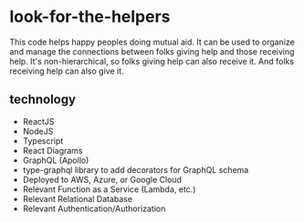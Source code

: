 # look-for-the-helpers

This code helps happy peoples doing mutual aid.  It can be used to 
organize and manage the connections between folks giving help and
those receiving help.  It's non-hierarchical, so folks giving help
can also receive it.  And folks receiving help can also give it.

## technology

* ReactJS
* NodeJS
* Typescript
* React Diagrams
* GraphQL (Apollo)
* type-graphql library to add decorators for GraphQL schema
* Deployed to AWS, Azure, or Google Cloud
* Relevant Function as a Service (Lambda, etc.)
* Relevant Relational Database
* Relevant Authentication/Authorization
